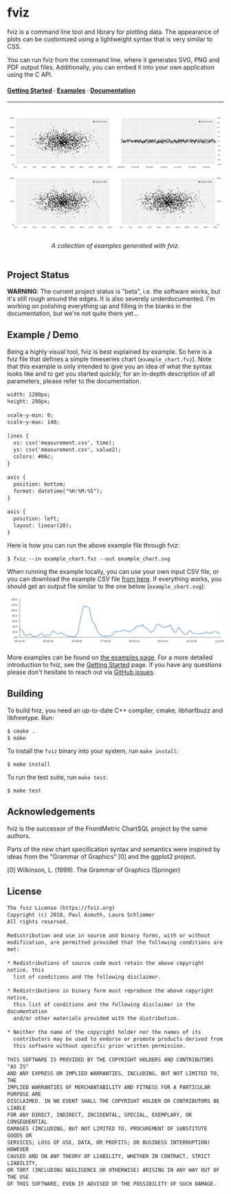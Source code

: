 fviz
====

fviz is a command line tool and library for plotting data. The appearance of
plots can be customized using a lightweight syntax that is very similar to CSS.

You can run fviz from the command line, where it generates SVG, PNG and PDF
output files. Additionally, you can embed it into your own application using the
C API.

<h4>
  <a href="https://fviz.org/documentation/getting-started">Getting Started</a> &middot;
  <a href="https://fviz.org/examples">Examples</a> &middot;
  <a href="https://fviz.org">Documentation</a>
</h4>

---

<p align="center">
  <br>
  <img src="/examples/other/demo2.svg">
</p>

<p align="center">
  <i>A collection of examples generated with fviz.</i>
  <br><br>
</p>


Project Status
--------------

**WARNING**: The current project status is "beta", i.e. the software works, but
it's still rough around the edges. It is also severely underdocumented. I'm working
on polishing everything up and filling in the blanks in the documentation, but we're
not quite there yet...


Example / Demo
--------------

Being a highly visual tool, fviz is best explained by example. So here is a fviz
file that defines a simple timeseries chart (`example_chart.fvz`). Note that this
example is only intended to give you an idea of what the syntax looks like and to
get you started quickly; for an in-depth description of all parameters, please refer
to the documentation.

    width: 1200px;
    height: 280px;

    scale-y-min: 0;
    scale-y-max: 140;

    lines {
      xs: csv('measurement.csv', time);
      ys: csv('measurement.csv', value2);
      colors: #06c;
    }

    axis {
      position: bottom;
      format: datetime("%H:%M:%S");
    }

    axis {
      position: left;
      layout: linear(20);
    }

Here is how you can run the above example file through fviz:

    $ fviz --in example_chart.fvz --out example_chart.svg

When running the example locally, you can use your own input CSV file, or you
can download the example CSV file [from here](/tests/testdata/measurement.csv).
If everything works, you should get an output file similar to  the one below
(`example_chart.svg`):

[![A simple line chart](/examples/linecharts/simple_timeseries.svg)](./examples/linecharts/simple_timeseries.fvz)

More examples can be found on [the examples page](https://fviz.org/examples).
For a more detailed introduction to fviz, see the [Getting Started](https://fviz.org/documentation/getting-started) page.
If you have any questions please don't hesitate to reach out via [GitHub issues](https://github.com/fviz/fviz).


Building
--------

To build fviz, you need an up-to-date C++ compiler, cmake, libharfbuzz and
libfreetype. Run:

    $ cmake .
    $ make

To install the `fviz` binary into your system, run `make install`:

    $ make install

To run the test suite, run `make test`:

    $ make test


Acknowledgements
----------------

fviz is the successor of the FnordMetric ChartSQL project by the same authors.

Parts of the new chart specification syntax and semantics were inspired by ideas
from the "Grammar of Graphics" [0] and the ggplot2 project.

[0] Wilkinson, L. (1999). The Grammar of Graphics (Springer)


License
-------

    The fviz License (https://fviz.org)
    Copyright (c) 2018, Paul Asmuth, Laura Schlimmer
    All rights reserved.

    Redistribution and use in source and binary forms, with or without
    modification, are permitted provided that the following conditions are met:

    * Redistributions of source code must retain the above copyright notice, this
      list of conditions and the following disclaimer.

    * Redistributions in binary form must reproduce the above copyright notice,
      this list of conditions and the following disclaimer in the documentation
      and/or other materials provided with the distribution.

    * Neither the name of the copyright holder nor the names of its
      contributors may be used to endorse or promote products derived from
      this software without specific prior written permission.

    THIS SOFTWARE IS PROVIDED BY THE COPYRIGHT HOLDERS AND CONTRIBUTORS "AS IS"
    AND ANY EXPRESS OR IMPLIED WARRANTIES, INCLUDING, BUT NOT LIMITED TO, THE
    IMPLIED WARRANTIES OF MERCHANTABILITY AND FITNESS FOR A PARTICULAR PURPOSE ARE
    DISCLAIMED. IN NO EVENT SHALL THE COPYRIGHT HOLDER OR CONTRIBUTORS BE LIABLE
    FOR ANY DIRECT, INDIRECT, INCIDENTAL, SPECIAL, EXEMPLARY, OR CONSEQUENTIAL
    DAMAGES (INCLUDING, BUT NOT LIMITED TO, PROCUREMENT OF SUBSTITUTE GOODS OR
    SERVICES; LOSS OF USE, DATA, OR PROFITS; OR BUSINESS INTERRUPTION) HOWEVER
    CAUSED AND ON ANY THEORY OF LIABILITY, WHETHER IN CONTRACT, STRICT LIABILITY,
    OR TORT (INCLUDING NEGLIGENCE OR OTHERWISE) ARISING IN ANY WAY OUT OF THE USE
    OF THIS SOFTWARE, EVEN IF ADVISED OF THE POSSIBILITY OF SUCH DAMAGE.
